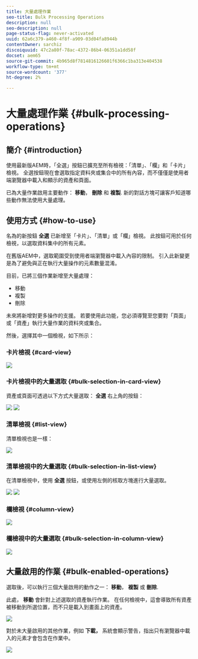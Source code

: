 ```yaml
---
title: 大量處理作業
seo-title: Bulk Processing Operations
description: null
seo-description: null
page-status-flag: never-activated
uuid: 62a6c379-a460-4f8f-a909-03d04fa8944b
contentOwner: sarchiz
discoiquuid: 47c2a80f-78ac-4372-86b4-06351a1dd58f
docset: aem65
source-git-commit: 4b965d8f7814816126601f6366c1ba313e404538
workflow-type: tm+mt
source-wordcount: '377'
ht-degree: 2%

---
```



# 大量處理作業 {#bulk-processing-operations}

## 簡介 {#introduction}

使用最新版AEM時，「全選」按鈕已擴充至所有檢視：「清單」、「欄」和「卡片」檢視。 全選按鈕現在會選取指定資料夾或集合中的所有內容，而不僅僅是使用者端瀏覽器中載入和顯示的資產和頁面。

已為大量作業啟用主要動作： **移動**， **刪除** 和 **複製**. 新的對話方塊可讓客戶知道哪些動作無法使用大量處理。

## 使用方式 {#how-to-use}

名為的新按鈕 **全選** 已新增至「卡片」、「清單」或「欄」檢視。 此按鈕可用於任何檢視，以選取資料集中的所有元素。

在舊版AEM中，選取範圍受到使用者端瀏覽器中載入內容的限制。 引入此新變更是為了避免與正在執行大量操作的元素數量混淆。

目前，已將三個作業新增至大量處理：

* 移動
* 複製
* 刪除

未來將新增對更多操作的支援。
若要使用此功能，您必須導覽至您要對「頁面」或「資產」執行大量作業的資料夾或集合。

然後，選擇其中一個檢視，如下所示：

### 卡片檢視 {#card-view}

![](assets/unu.png)

### 卡片檢視中的大量選取 {#bulk-selection-in-card-view}

資產或頁面可透過以下方式大量選取： **全選** 右上角的按鈕：

![](assets/doi.png) ![](assets/trei.png)

### 清單檢視 {#list-view}

清單檢視也是一樣：

![](assets/patru_modified.png)

### 清單檢視中的大量選取 {#bulk-selection-in-list-view}

在清單檢視中，使用 **全選** 按鈕，或使用左側的核取方塊進行大量選取。

![](assets/cinci.png) ![](assets/sase.png)

### 欄檢視 {#column-view}

![](assets/sapte.png)

### 欄檢視中的大量選取 {#bulk-selection-in-column-view}

![](assets/opt.png)

## 大量啟用的作業 {#bulk-enabled-operations}

選取後，可以執行三個大量啟用的動作之一： **移動**， **複製** 或 **刪除**.

此處， **移動** 會針對上述選取的資產執行作業。 在任何檢視中，這會導致所有資產被移動到所選位置，而不只是載入到畫面上的資產。

![](assets/noua.png)

對於未大量啟用的其他作業，例如 **下載，** 系統會顯示警告，指出只有瀏覽器中載入的元素才會包含在作業中。

![](assets/zece.png)
